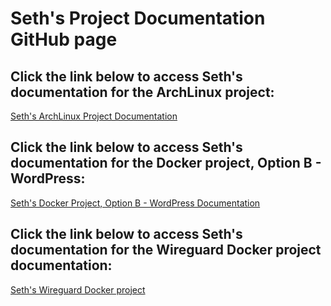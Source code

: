 # Seth's Project Documentation GitHub page

## Click the link below to access Seth's documentation for the ArchLinux project:
[Seth's ArchLinux Project Documentation](https://jetman2401.github.io/arch_documentation)

## Click the link below to access Seth's documentation for the Docker project, Option B - WordPress: 
[Seth's Docker Project, Option B - WordPress Documentation](https://jetman2401.github.io/Docker_WordPress)

## Click the link below to access Seth's documentation for the Wireguard Docker project documentation:
[Seth's Wireguard Docker project](https://jetman2401.github.io/Docker_Wireguard.md)
